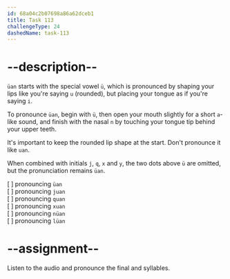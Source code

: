 ```yaml
---
id: 68a04c2b07698a86a62dceb1
title: Task 113
challengeType: 24
dashedName: task-113
---
```


<!--SPEAKING-->

<!-- (Audio) A: üan, juan, quan, xuan, nüan, lüan -->

# --description--

`üan` starts with the special vowel `ü`, which is pronounced by shaping your lips like you're saying `u` (rounded), but placing your tongue as if you're saying `i`.

To pronounce `üan`, begin with `ü`, then open your mouth slightly for a short `a`-like sound, and finish with the nasal `n` by touching your tongue tip behind your upper teeth.

It's important to keep the rounded lip shape at the start. Don't pronounce it like `uan`.

When combined with initials `j`, `q`, `x` and `y`, the two dots above `ü` are omitted, but the pronunciation remains `üan`.

[ ] pronouncing `üan`  
[ ] pronouncing `juan`  
[ ] pronouncing `quan`  
[ ] pronouncing `xuan`  
[ ] pronouncing `nüan`  
[ ] pronouncing `lüan`

# --assignment--

Listen to the audio and pronounce the final and syllables.
